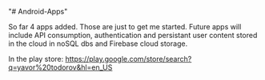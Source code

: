 "# Android-Apps" 

So far 4 apps added. Those are just to get me started. Future apps will include API consumption, authentication and persistant user content stored in the cloud in noSQL dbs and Firebase cloud storage.

In the play store:
https://play.google.com/store/search?q=yavor%20todorov&hl=en_US
